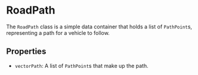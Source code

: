# RoadPath

The `RoadPath` class is a simple data container that holds a list of `PathPoint`s, representing a path for a vehicle to follow.

## Properties

-   `vectorPath`: A list of `PathPoint`s that make up the path.
